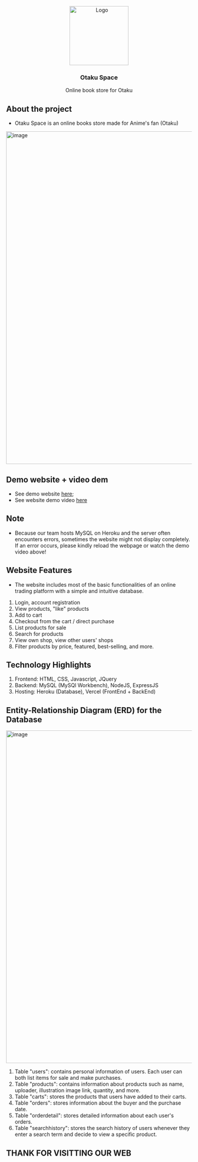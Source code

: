 <div align="center">
  <a href="https://github.com/LostArrows27/Otaku_Space">
    <img src="https://otaku-space.vercel.app/assets/img/logo.png" alt="Logo" width="160" height="160">
  </a>
  <h3>Otaku Space</h3>
<div>Online book store for Otaku</div>
</div>

## About the project
- Otaku Space is an online books store made for Anime's fan (Otaku)  

<img width="900" alt="image" src="https://user-images.githubusercontent.com/63915841/207500327-2664daa3-4871-49ac-8f54-bc78a40fd446.png">

## Demo website + video dem
- See demo website [here](https://otaku-space.vercel.app/);
- See website demo video [here](https://drive.google.com/file/d/1lZDgIPBtA37rxLDSyJ7Jbcxz0bPeVN19/view?usp=sharing)

## Note
- Because our team hosts MySQL on Heroku and the server often encounters errors, sometimes the website might not display completely. If an error occurs, please kindly reload the webpage or watch the demo video above!

## Website Features

- The website includes most of the basic functionalities of an online trading platform with a simple and intuitive database.
1. Login, account registration
2. View products, "like" products
3. Add to cart
4. Checkout from the cart / direct purchase
5. List products for sale
6. Search for products
7. View own shop, view other users' shops
8. Filter products by price, featured, best-selling, and more.

## Technology Highlights
1. Frontend: HTML, CSS, Javascript, JQuery
2. Backend: MySQL (MySQl Workbench), NodeJS, ExpressJS
3. Hosting: Heroku (Database), Vercel (FrontEnd + BackEnd)

## Entity-Relationship Diagram (ERD) for the Database
<img width="900" alt="image" src="https://user-images.githubusercontent.com/97510841/207873522-0e267a18-b3bb-4599-8631-948a7bc970d6.png">

1. Table "users": contains personal information of users. Each user can both list items for sale and make purchases.
2. Table "products": contains information about products such as name, uploader, illustration image link, quantity, and more.
3. Table "carts": stores the products that users have added to their carts.
4. Table "orders": stores information about the buyer and the purchase date.
5. Table "orderdetail": stores detailed information about each user's orders.
6. Table "searchhistory": stores the search history of users whenever they enter a search term and decide to view a specific product.
## THANK FOR VISITTING OUR WEB
